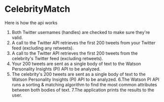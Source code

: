 # CelebrityMatch


Here is how the api works
1. Both Twitter usernames (handles) are checked to make sure they're valid.
2. A call to the Twitter API retrieves the first 200 tweets from your Twitter feed (excluding any retweets).
3. A call to the Twitter API retrieves the first 200 tweets from the celebrity's Twitter feed (excluding retweets).
4. Your 200 tweets are sent as a single body of text to the Watson Personality Insights (PI) API to be analyzed.
5. The celebrity's 200 tweets are sent as a single body of text to the Watson Personality Insights (PI) API to be     analyzed.
6.The Watson PI API runs a sorting & matching algorithm to find the most common attributes between both bodies of text.
7.The application prints the results to the user.



 
